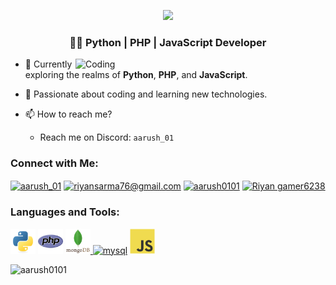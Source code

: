 <p align="center"> <a href="https://github.com/DenverCoder1/readme-typing-svg"><img src="https://readme-typing-svg.herokuapp.com/?lines=Hey!+There,+Aarush+Here!;Python+|+PHP+|+JavaScript+Developer;SQL+and+MongoDB+Expert;Discord+Enthusiast"></a> </p>



<h3 align="center">👨‍💻 Python | PHP | JavaScript Developer</h3>

<img align="right" alt="Coding" width="400" src="https://cdn.discordapp.com/attachments/1185749294943313930/1198362424227663962/R.gif?ex=65bea0fa&is=65ac2bfa&hm=4818d6443da09590bbd05ba58265f324c033262f94868a03f882b24b8222d86c&">

- 🚀 Currently exploring the realms of **Python**, **PHP**, and **JavaScript**.

- 🔧 Passionate about coding and learning new technologies.

- 📫 How to reach me? 
  - Reach me on Discord: `aarush_01`

<h3 align="left">Connect with Me:</h3>
<p align="left">
  <a href="https://discord.gg/aarush_01" target="blank"><img align="center" src="https://raw.githubusercontent.com/rahuldkjain/github-profile-readme-generator/master/src/images/icons/Social/discord.svg" alt="aarush_01" height="30" width="40" /></a>
  <a href="mailto:riyansarma76@gmail.com" target="blank" rel="noreferrer"><img align="center" src="https://cdn.discordapp.com/emojis/1198562741678510141.webp?size=128&quality=lossless" alt="riyansarma76@gmail.com" height="30" width="40"></a>
  <a href="https://github.com/aarush0101" target="blank"><img align="center" src="https://cdn.discordapp.com/emojis/1198563935415193670.webp?size=128&quality=lossless" alt="aarush0101" height="30" width="40"></a>
  <a href="https://ngmc.co/p/Riyan%20gamer6238" target="blank"><img align="center" src="https://cdn.discordapp.com/emojis/1198564824414687232.webp?size=128&quality=lossless" alt="Riyan gamer6238" height="30" width="40"></a>
</p>

<h3 align="left">Languages and Tools:</h3>
<p align="left">
  <a href="https://www.python.org" target="_blank" rel="noreferrer"><img src="https://raw.githubusercontent.com/devicons/devicon/master/icons/python/python-original.svg" alt="python" width="40" height="40"/></a>
  <a href="https://www.php.net" target="_blank" rel="noreferrer"><img src="https://raw.githubusercontent.com/devicons/devicon/master/icons/php/php-original.svg" alt="php" width="40" height="40"/></a>
  <a href="https://www.mongodb.com/" target="_blank" rel="noreferrer"> <img src="https://raw.githubusercontent.com/devicons/devicon/master/icons/mongodb/mongodb-original-wordmark.svg" alt="mongodb" width="40" height="40"/> </a>
  <a href="https://mysql.com" target="_blank" rel="noreferrer"><img src="https://cdn.jsdelivr.net/gh/devicons/devicon@master/icons/mysql/mysql-original-wordmark.svg" alt="mysql" width="40" height="40"/></a>
  <a href="https://developer.mozilla.org/en-US/docs/Web/JavaScript" target="_blank" rel="noreferrer"><img src="https://raw.githubusercontent.com/devicons/devicon/master/icons/javascript/javascript-original.svg" alt="javascript" width="40" height="40"/></a>
</p>

<p><img align="left" src="https://github-readme-stats.vercel.app/api/top-langs?username=aarush0101&show_icons=true&locale=en&layout=compact" alt="aarush0101" /></p>
